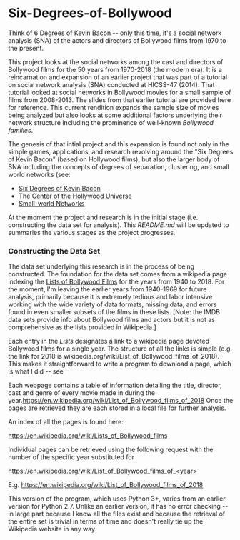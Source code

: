 # Six-Degrees-of-Bollywood
Think of 6 Degrees of Kevin Bacon -- only this time, it's a social network analysis (SNA) of the actors and directors of Bollywood films from 1970 to the present.

This project looks at the social networks among the cast and directors of Bollywood films for the 50 years from 1970-2018 (the modern era).  It is a reincarnation and expansion of an earlier project that was part of a tutorial on social network analysis (SNA) conducted at HICSS-47 (2014). That tutorial looked at social networks in Bollywood movies for a small sample of films from 2008-2013. The slides from that earlier tutorial are provided here for reference. This current rendition expands the sample size of movies being analyzed but also looks at some additional factors underlying their network structure including the prominence of well-known <i>Bollywood families</i>.

The genesis of that intial project and this expansion is found not only in the simple games, applications, and research revolving around the "Six Degrees of Kevin Bacon" (based on Hollywood films), but also the larger body of SNA including the concepts of degrees of separation, clustering, and small world networks (see:

<ul>
<li><a href="https://en.wikipedia.org/wiki/Six_Degrees_of_Kevin_Bacon">Six Degrees of Kevin Bacon</a>
<li><a href="https://oracleofbacon.org/center.php">The Center of the Hollywood Universe</a>
<li><a href="https://en.wikipedia.org/wiki/Small-world_network">Small-world Networks</a>
</ul>

At the moment the project and research is in the initial stage (i.e. constructing the data set for analysis). This <i>README.md</i> will be updated to summaries the various stages as the project progresses.

<h3>Constructing the Data Set</h3>

The data set underlying this research is in the process of being constructed.  The foundation for the data set comes from a wikipedia page indexing the <a href="https://en.wikipedia.org/wiki/Lists_of_Bollywood_films">Lists of Bollywood Films</a> for the years from 1940 to 2018. For the moment, I'm leaving the earlier years from 1940-1969 for future analysis, primarily because it is extremely tedious and labor intensive working with the wide variety of data formats, missing data, and errors found in even smaller subsets of the films in these lists. \[Note: the IMDB data sets provide info about Bollywood films and actors but it is not as comprehensive as the lists provided in Wikipedia.]

Each entry in the <i>Lists</i> designates a link to a wikipedia page devoted Bollywood films for a single year. The structure of all the links is simple (e.g. the link for 2018 is wikipedia.org/wiki/List_of_Bollywood_films_of_2018). This makes it straightforward to write a program to download a page, which is what I did -- see  

Each webpage contains a table of information detailing
the title, director, cast and genre of every movie made in during the year.https://en.wikipedia.org/wiki/List_of_Bollywood_films_of_2018
Once the pages are retrieved they are each stored in a local file for further
analysis.

An index of all the pages is found here:

https://en.wikipedia.org/wiki/Lists_of_Bollywood_films

Individual pages can be retrieved using the following request with the number of the
specific year substituted for <year>

https://en.wikipedia.org/wiki/List_of_Bollywood_films_of_<year>

E.g. https://en.wikipedia.org/wiki/List_of_Bollywood_films_of_2018

This version of the program, which uses Python 3+, varies from an earlier version for Python 2.7.
Unlike an earlier version, it has no error checking --in large part because I know all the files
exist and because the retrieval of the entire set is trivial in terms of time and doesn't really
tie up the Wikipedia website in any way.


